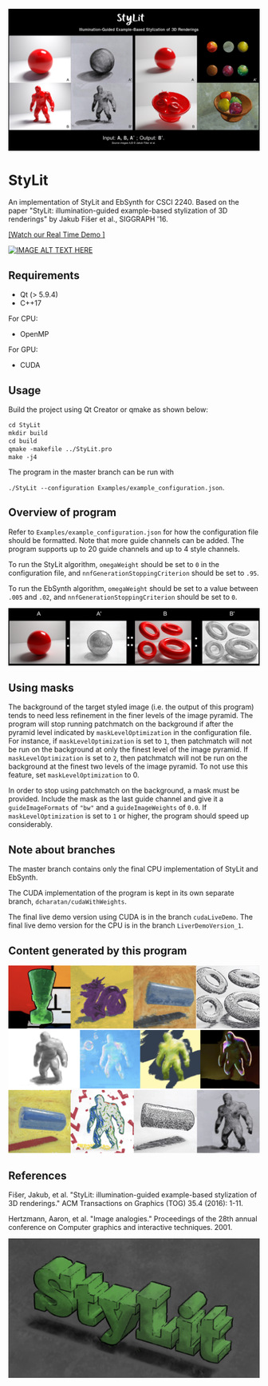 ![](Examples/0.png)

# StyLit

An implementation of StyLit and EbSynth for CSCI 2240. Based on the paper "StyLit: illumination-guided example-based stylization of 3D renderings" by Jakub Fišer et al., SIGGRAPH '16.

[[Watch our Real Time Demo ]](https://youtu.be/4gsjpk9nDbg)

[![IMAGE ALT TEXT HERE](https://img.youtube.com/vi/4gsjpk9nDbg/0.jpg)](https://youtu.be/4gsjpk9nDbg)

## Requirements
- Qt (> 5.9.4)
- C++17

For CPU:
- OpenMP

For GPU:
- CUDA

## Usage

Build the project using Qt Creator or qmake as shown below:
```
cd StyLit
mkdir build
cd build
qmake -makefile ../StyLit.pro
make -j4
```

The program in the master branch can be run with 

`./StyLit --configuration Examples/example_configuration.json`. 

## Overview of program

Refer to
`Examples/example_configuration.json` for how the configuration file should be formatted. Note that more guide channels can be added. The program supports up to 20 guide channels and up to 4 style channels.

To run the StyLit algorithm, `omegaWeight` should be set to `0` in the configuration file, and `nnfGenerationStoppingCriterion` should be set to `.95`.

To run the EbSynth algorithm, `omegaWeight` should be set to a value between `.005` and `.02`, and `nnfGenerationStoppingCriterion` should be
set to `0`.

![B' was generated by the program](Examples/image2.png)


## Using masks

The background of the target styled image (i.e. the output of this program) tends to need less refinement in the finer levels
of the image pyramid. The program will stop running patchmatch on the background if after the pyramid level indicated by
`maskLevelOptimization` in the configuration file. For instance, if `maskLevelOptimization` is set to `1`, then patchmatch
will not be run on the background at only the finest level of the image pyramid. If `maskLevelOptimization` is set to `2`, 
then patchmatch will not be run on the background at the finest two levels of the image pyramid. To not use this feature,
set `maskLevelOptimization` to 0.

In order to stop using patchmatch on the background, a mask must be provided. Include the mask as the last guide channel
and give it a `guideImageFormats` of `"bw"` and a `guideImageWeights` of `0.0`. If `maskLevelOptimization` is set to `1`
or higher, the program should speed up considerably.

## Note about branches

The master branch contains only the final CPU implementation of StyLit and EbSynth. 

The CUDA implementation of the program is kept in its own separate branch, `dcharatan/cudaWithWeights`.

The final live demo version using CUDA is in the branch `cudaLiveDemo`. The final live demo version for the CPU is in the branch `LiverDemoVersion_1`.

## Content generated by this program

![](Examples/results1.png)
![](Examples/results2.png)
![](Examples/results3.png)

## References
Fišer, Jakub, et al. "StyLit: illumination-guided example-based stylization of 3D renderings." ACM Transactions on Graphics (TOG) 35.4 (2016): 1-11.

Hertzmann, Aaron, et al. "Image analogies." Proceedings of the 28th annual conference on Computer graphics and interactive techniques. 2001.

![](Examples/title.png)

